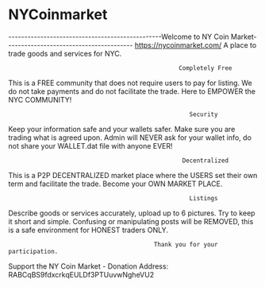 # NYCoinmarket

------------------------------------------------Welcome to NY Coin Market---------------------------------------- 
                                                https://nycoinmarket.com/
                                         A place to trade goods and services for NYC.

                                                    Completely Free
This is a FREE community that does not require users to pay for listing. We do not take payments and do not facilitate the trade. Here to EMPOWER the NYC COMMUNITY!

                                                       Security
Keep your information safe and your wallets safer. Make sure you are trading what is agreed upon. Admin will NEVER ask for your wallet info, do not share your WALLET.dat file with anyone EVER!
 
                                                     Decentralized
This is a P2P DECENTRALIZED market place where the USERS set their own term and facilitate the trade. Become your OWN MARKET PLACE.

                                                       Listings
Describe goods or services accurately, upload up to 6 pictures.  Try to keep it short and simple. Confusing or manipulating posts will be REMOVED, this is a safe environment for HONEST traders ONLY. 

                                             Thank you for your participation.

Support the NY Coin Market - Donation Address: RABCqBS9fdxcrkqEULDf3PTUuvwNgheVU2
